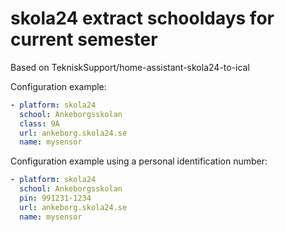 # skola24 extract schooldays for current semester

Based on TekniskSupport/home-assistant-skola24-to-ical

Configuration example:
```yaml
- platform: skola24
  school: Ankeborgsskolan
  class: 9A
  url: ankeborg.skola24.se
  name: mysensor
```

Configuration example using a personal identification number:
```yaml
- platform: skola24
  school: Ankeborgsskolan
  pin: 991231-1234
  url: ankeborg.skola24.se
  name: mysensor

```
